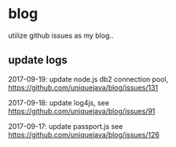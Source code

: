 # blog
utilize github issues as my blog..

## update logs

2017-09-19: update node.js db2 connection pool, https://github.com/uniquejava/blog/issues/131

2017-09-18: update log4js, see https://github.com/uniquejava/blog/issues/91

2017-09-17: update passport.js see https://github.com/uniquejava/blog/issues/126


